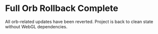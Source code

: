 # Full Orb Rollback Complete

All orb-related updates have been reverted. Project is back to clean state without WebGL dependencies.